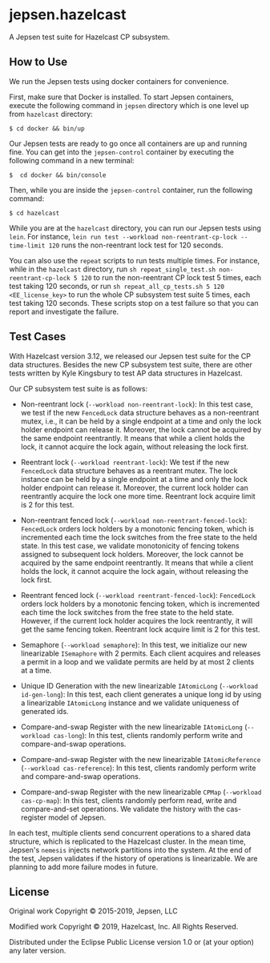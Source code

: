 # jepsen.hazelcast

A Jepsen test suite for Hazelcast CP subsystem.

## How to Use

We run the Jepsen tests using docker containers for convenience.

First, make sure that Docker is installed. To start Jepsen containers, execute the following command in `jepsen`
directory which is one level up from `hazelcast` directory:

    $ cd docker && bin/up

Our Jepsen tests are ready to go once all containers are up and running fine. You can get into the `jepsen-control`
container by executing the following command in a new terminal:

    $  cd docker && bin/console

Then, while you are inside the `jepsen-control` container, run the following command:

    $ cd hazelcast

While you are at the `hazelcast` directory, you can run our Jepsen tests using `lein`. For instance,
`lein run test --workload non-reentrant-cp-lock --time-limit 120` runs the non-reentrant lock test for 120 seconds.

You can also use the `repeat` scripts to run tests multiple times. For instance, while in the `hazelcast` directory,
run `sh repeat_single_test.sh non-reentrant-cp-lock 5 120` to run the non-reentrant CP lock test 5 times, each test taking 120
seconds, or run `sh repeat_all_cp_tests.sh 5 120 <EE_license_key>` to run the whole CP subsystem test suite 5 times, each test taking 120 seconds.
These scripts stop on a test failure so that you can report and investigate the failure.

## Test Cases

With Hazelcast version 3.12, we released our Jepsen test suite for the CP data structures. Besides the new CP subsystem
test suite, there are other tests written by Kyle Kingsbury to test AP data structures in Hazelcast.

Our CP subsystem test suite is as follows:
- Non-reentrant lock (`--workload non-reentrant-lock`): In this test case, we test if the new `FencedLock`
data structure behaves as a non-reentrant mutex, i.e., it can be held by a single endpoint at a time and only the lock
holder endpoint can release it. Moreover, the lock cannot be acquired by the same endpoint reentrantly. It means that
while a client holds the lock, it cannot acquire the lock again, without releasing the lock first.

- Reentrant lock (`--workload reentrant-lock`): We test if the new `FencedLock` data structure behaves as a reentrant
mutex. The lock instance can be held by a single endpoint at a time and only the lock holder endpoint can release it.
Moreover, the current lock holder can reentrantly acquire the lock one more time. Reentrant lock acquire limit is 2 for
this test.

- Non-reentrant fenced lock (`--workload non-reentrant-fenced-lock`): `FencedLock` orders lock holders by a monotonic
fencing token, which is incremented each time the lock switches from the free state to the held state. In this test
case, we validate monotonicity of fencing tokens assigned to subsequent lock holders. Moreover, the lock cannot be
acquired by the same endpoint reentrantly. It means that while a client holds the lock, it cannot acquire the lock
again, without releasing the lock first.

- Reentrant fenced lock (`--workload reentrant-fenced-lock`): `FencedLock` orders lock holders by a monotonic fencing
token, which is incremented each time the lock switches from the free state to the held state. However, if the current
lock holder acquires the lock reentrantly, it will get the same fencing token. Reentrant lock acquire limit is 2 for
this test.

- Semaphore (`--workload semaphore`): In this test, we initialize our new linearizable `ISemaphore` with 2 permits. Each
client acquires and releases a permit in a loop and we validate permits are held by at most 2 clients at a time.

- Unique ID Generation with the new linearizable `IAtomicLong` (`--workload id-gen-long`): In this test,
each client generates a unique long id by using a linearizable `IAtomicLong` instance and we validate uniqueness of
generated ids.

- Compare-and-swap Register with the new linearizable `IAtomicLong` (`--workload cas-long`): In this test,
clients randomly perform write and compare-and-swap operations.

- Compare-and-swap Register with the new linearizable `IAtomicReference` (`--workload cas-reference`): In this test,
clients randomly perform write and compare-and-swap operations.

- Compare-and-swap Register with the new linearizable `CPMap` (`--workload cas-cp-map`): In this test, clients randomly perform read, write and compare-and-set operations. We validate the history with the cas-register model of Jepsen.

In each test, multiple clients send concurrent operations to a shared data structure, which is replicated
to the Hazelcast cluster. In the mean time, Jepsen's `nemesis` injects network partitions into the system. At the end
of the test, Jepsen validates if the history of operations is linearizable. We are planning to add more failure modes
in future.

## License

Original work Copyright © 2015-2019, Jepsen, LLC

Modified work Copyright © 2019, Hazelcast, Inc. All Rights Reserved.

Distributed under the Eclipse Public License version 1.0 or (at your option) any later version.
